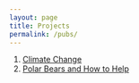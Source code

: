 ```yaml
---
layout: page
title: Projects
permalink: /pubs/
---
```


1. [Climate Change](https://sites.google.com/view/marineclimatechange)
2. [Polar Bears and How to Help](https://ahriseacrest.wixsite.com/my-site-1/endangerment)
